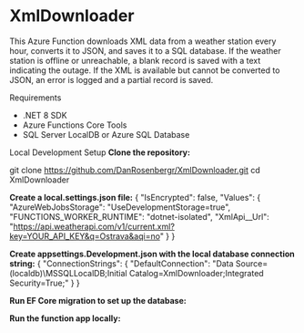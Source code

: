 # XmlDownloader

This Azure Function downloads XML data from a weather station every hour, converts it to JSON, and saves it to a SQL database. If the weather station is offline or unreachable, a blank record is saved with a text indicating the outage. If the XML is available but cannot be converted to JSON, an error is logged and a partial record is saved.

Requirements
- .NET 8 SDK
- Azure Functions Core Tools
- SQL Server LocalDB or Azure SQL Database

Local Development Setup
**Clone the repository:**
   
   git clone https://github.com/DanRosenbergr/XmlDownloader.git
   cd XmlDownloader

**Create a local.settings.json file:**
{
  "IsEncrypted": false,
  "Values": {
    "AzureWebJobsStorage": "UseDevelopmentStorage=true",
    "FUNCTIONS_WORKER_RUNTIME": "dotnet-isolated",
    "XmlApi__Url": "https://api.weatherapi.com/v1/current.xml?key=YOUR_API_KEY&q=Ostrava&aqi=no"
  }
}

**Create appsettings.Development.json with the local database connection string:**
{
  "ConnectionStrings": {
    "DefaultConnection": "Data Source=(localdb)\\MSSQLLocalDB;Initial Catalog=XmlDownloader;Integrated Security=True;"
  }
}

**Run EF Core migration to set up the database:**

**Run the function app locally:**